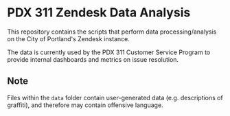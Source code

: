 # PDX 311 Zendesk Data Analysis

This repository contains the scripts that perform data processing/analysis on the City of Portland's Zendesk instance.

The data is currently used by the PDX 311 Customer Service Program to provide internal dashboards and metrics on issue resolution.

## Note
Files within the `data` folder contain user-generated data (e.g. descriptions of graffiti), and therefore may contain offensive language.
